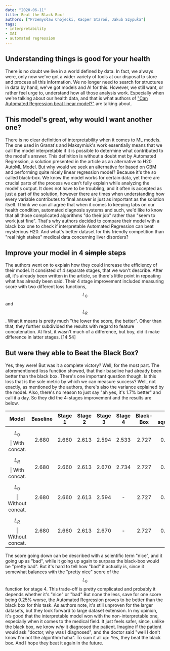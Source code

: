 ```yaml
---
date: "2020-06-11"
title: Beat the Black Box!
authors: ["Przemysław Chojecki, Kacper Staroń, Jakub Szypuła"]
tags:
- interpretability
- XAI
- automated regression
---
```



## Understanding things is good for your health

There is no doubt we live in a world defined by data. In fact, we always were, only now we've got a wider variety of tools at our disposal to store and process all this information. We no longer need to search for structures in data by hand, we've got models and AI for this. However, we still want, or rather feel urge to, understand how all those analysis work. Especially when we're talking about our health data, and that is what authors of ["Can Automated Regression beat linear model?"](https://mini-pw.github.io/2020L-WB-Book/can-automated-regression-beat-linear-model.html) are talking about.


## This model's great, why would I want another one?

There is no clear definition of interpretability when it comes to ML models. The one used in Granat's and Maksymiuk's work essentially means that we call the model interpretable if it is possible to determine what contributed to the model's answer. This definition is without a doubt met by Automated Regression, a solution presented in the article as an alternative to H20 AutoML Model. But why would we seek an alternative for based on GBM and performing quite nicely linear regression model?
Because it's the so called black-box. We know the model works for certain data, yet there are crucial parts of the process we can't fully explain while analyzing the model's output. It does not have to be troubling, and it often is accepted as just a part of the solution, however there are times when understanding how every variable contributes to final answer is just as important as the solution itself. I think we can all agree that when it comes to keeping tabs on our health condition, automated diagnosis systems and such, we'd like to know that all those complicated algorithms "do their job" rather than "seem to work just fine". 
That's why authors decided to compare their model with a black box one to check if interpretable Automated Regression can beat mysterious H20. And what's better dataset for this friendly competition than "real high stakes" medical data concerning liver disorders?  


## Improve your model in 4 ~~simple~~ steps

The authors went on to explain how they could increase the efficiency of their model. It consisted of 4 separate stages, that we won't describe. After all, it's already been written in the article, so there's little point in repeating what has already been said.
Their 4 stage improvement included measuring score with two different loss functions, $$L_{0}$$ and $$L_{R}$$. What it means is pretty much "the lower the score, the better". Other than that, they further subdivided the results with regard to feature concatenation. At first, it wasn't much of a difference, but boy, did it make difference in latter stages.
[14:54]

## But were they able to Beat the Black Box?

Yes, they were! But was it a complete victory? Well, for the most part.
The aforementioned loss function showed, that their baseline had already been better than the black box. There's one important question though. Is this loss that is the sole metric by which we can measure success? Well, not exactly, as mentioned by the authors, there's also the variance explained by the model. Also, there's no reason to just say "ah yes, it's 1.7% better" and call it a day. So they did the 4-stages improvement and the results are below. 

|            Model           | Baseline | Stage 1 | Stage 2 | Stage 3 | Stage 4 | Black-Box | R squared |
|:--------------------------:|:--------:|:-------:|:-------:|:-------:|:-------:|:---------:|:---------:|
|   $$L_{0}$$ \| With concat.  |   2.680  |  2.660  |  2.613  |  2.594  |  2.533  |   2.727   |   0.193   |
|   $$L_{R}$$ \| With concat.  |   2.680  |  2.660  |  2.613  |  2.670  |  2.734  |   2.727   |   0.231   |
| $$L_{0}$$ \| Without concat. |   2.680  |  2.660  |  2.613  |  2.594  |    -    |   2.727   |   0.171   |
| $$L_{R}$$ \| Without concat. |   2.680  |  2.660  |  2.613  |  2.670  |    -    |   2.727   |   0.193   |





The score going down can be described with a scientific term "nice", and it going up as "bad", while it going up again to surpass the black-box would be "pretty bad". But it's hard to tell how "bad" it actually is, since it somewhat balances with the "pretty nice" score of the $$L_{0}$$ function for stage 4. This trade-off is pretty complicated and probably it depends whether it's "nice" or "bad"
But none the less, save for one score being 0.25% worse, the Automated Regression proves to be better than the black box for this task. As authors note, it's still unproven for the larger datasets, but they look forward to large dataset extension. In my opinion, it's good that the interpretable model won with the non-interpretable one, especially when it comes to the medical field. It just feels safer, since, unlike the black box, we know *why* it diagnosed the patient. Imagine if the patient would ask "doctor, why was I diagnosed", and the doctor said "well I don't know I'm not the algorithm haha".
To sum it all up:
Yes, they beat the black box. And I hope they beat it again in the future.
